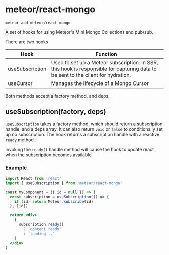meteor/react-mongo
==================

```
meteor add meteor/react-mongo
```

A set of hooks for using Meteor's Mini Mongo Collections and pub/sub.

There are two hooks

| Hook | Function
| ---- | --------
| useSubscription | Used to set up a Meteor subscription. In SSR, this hook is responsible for capturing data to be sent to the client for hydration.
| useCursor | Manages the lifecycle of a Mongo Cursor

Both methods accept a factory method, and deps.

## useSubscription(factory, deps)

`useSubscription` takes a factory method, which should return a subscription handle, and a deps array. It can also return `void` or `false` to conditionally set up no subscription. The hook returns a subscription handle with a reactive `ready` method.

Invoking the `ready()` handle method will cause the hook to update react when the subscription becomes available.

### Example

```jsx
import React from 'react'
import { useSubscription } from 'meteor/react-mongo'

const MyComponent = ({ id = null }) => {
  const subscription = useSubscription(() => {
    if (id) return Meteor.subscribe(id)
  }, [id])

  return <div>
    {
      subscription.ready()
        ? 'content ready'
        : 'loading...'
    }
  </div>
}
```
